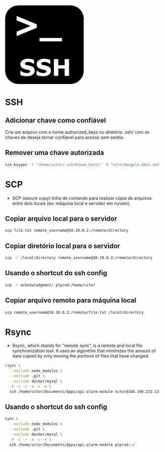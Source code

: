 ![SSH](./images/ssh-icon.png)

# SSH

## Adicionar chave como confiável

Crie um arquivo com o nome authorized_keys no diretório .ssh/ com as chaves de deseja tornar confiável para acesso sem senha.

## Remover uma chave autorizada

```sh
ssh-keygen -f "/home/vitor/.ssh/known_hosts" -R "vitordangelo.ddns.net"
```

# SCP

- SCP (secure copy) linha de comando para realizar cópia de arquivos entre dois locais (ex: máquina local e servidor em nuvem).

## Copiar arquivo local para o servidor

```bash
scp file.txt remote_username@10.10.0.2:/remote/directory
```

## Copiar diretório local para o servidor

```bash
scp -r /local/directory remote_username@10.10.0.2:/remote/directory
```

## Usando o shortcut do ssh config

```bash
scp -r acknowledgment/ plprod:/home/vitor
```

## Copiar arquivo remoto para máquina local

```bash
scp remote_username@10.10.0.2:/remote/file.txt /local/directory
```

# Rsync

- Rsync, which stands for “remote sync”, is a remote and local file synchronization tool. It uses an algorithm that minimizes the amount of data copied by only moving the portions of files that have changed.

```bash
rsync \
  --exclude node_modules \
  --exclude .git \
  --exclude docker/mysql \
  -P -z -r -a -v -e \
  ssh /home/vitor/Documents/Apps/api-alarm-module vitor@104.196.221.13:~/
```

## Usando o shortcut do ssh config

```bash
sync \
  --exclude node_modules \
  --exclude .git \
  --exclude docker/mysql \
  -P -z -r -a -v -e \
  ssh /home/vitor/Documents/Apps/api-alarm-module plprod:~/
```
